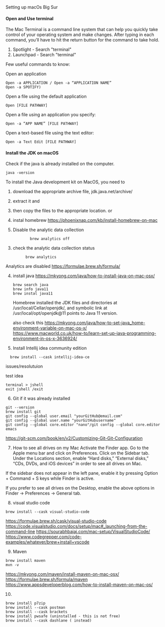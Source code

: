 Setting up macOs Big Sur
#### Open and Use terminal
The Mac Terminal is a command line system that can help you quickly take control of your operating system and make changes. 
After typing in each command, you’ll have to hit the return button for the command to take hold.
1. Spotlight - Search "terminal"
2. Launchpad - Search "terminal"

Few useful commands to know:

  Open an application
  ```
  Open -a APPLICATION / Open -a “APPLICATION NAME”
  Open -a SPOTIFY)
  ```
 Open a file using the default application
  ```
  Open [FILE PATHWAY]
  ```
  Open a file using an application you specify:
  ```
  Open -a “APP NAME” [FILE PATHWAY]
  ```
  Open a text-based file using the text editor:
  ```
  Open -a Text Edit [FILE PATHWAY]
  ```
#### Install the JDK on macOS
Check if the java is already installed on the computer.
```
java -version
```

 To install the Java development kit on MacOS, you need to 
 1. download the appropriate archive file, jdk.java.net/archive/
 2. extract it and 
 3. then copy the files to the appropriate location.
 or 
 1. instal homebrew https://phoenixnap.com/kb/install-homebrew-on-mac

 2. Disable the analytic data collection 
 ```
            brew analytics off
 ```
 3. check the analytic data collection status
  ```
           brew analytics
 ```
 Analytics are disabled
 https://formulae.brew.sh/formula/

 4. install java https://mkyong.com/java/how-to-install-java-on-mac-osx/
    ```
    brew search java
    brew info java11
    brew instal java11
    ```
    Homebrew installed the JDK files and directories at /usr/local/Cellar/openjdk/, and symbolic link at /usr/local/opt/openjdk@11 points to  Java 11 version.

    also check this 
    https://mkyong.com/java/how-to-set-java_home-environment-variable-on-mac-os-x/ </br>
    https://www.macworld.co.uk/how-to/learn-set-up-java-programming-environment-in-os-x-3636924/

5. Install Intellij idea community edition
  ```
    brew install --cask intellij-idea-ce
  ```
  issues/resolutuion

  test idea
  ```
  terminal > jshell
  exit jshell /exit
  ```

  6. Git 
  if it was already installed 
  ```
  git --version 
  brew install git
  git config --global user.email "yourGitHub@email.com"
  git config --global user.name "yourGitHubusername"
  git config --global core.editor "nano"/git config --global core.editor emacs
  ```
  https://git-scm.com/book/en/v2/Customizing-Git-Git-Configuration

  7. How to see all drives on my Mac
Activate the Finder app. Go to the Apple menu bar and click on Preferences. Click on the Sidebar tab. Under the Locations section, enable “Hard disks,” “External disks,” “CDs, DVDs, and iOS devices” in order to see all drives on Mac.

If the sidebar does not appear in the left pane, enable it by pressing Option + Command + S keys while Finder is active.

If you prefer to see all drives on the Desktop, enable the above options in Finder -> Preferences -> General tab.

8. visual studio code

```
brew install --cask visual-studio-code
```

https://formulae.brew.sh/cask/visual-studio-code
https://code.visualstudio.com/docs/setup/mac#_launching-from-the-command-line
https://sourabhbajaj.com/mac-setup/VisualStudioCode/
https://www.codegrepper.com/code-examples/whatever/brew+install+vscode

9. Maven
```
brew install maven
mvn -v
```
https://mkyong.com/maven/install-maven-on-mac-osx/
https://formulae.brew.sh/formula/maven
https://www.appsdeveloperblog.com/how-to-install-maven-on-mac-os/

10. 

```
brew install p7zip
brew install --cask postman
brew install --cask brackets
brew install pwsafe (uninstalled - this is not free)
brew install --cask dashlane ( instead)
```

